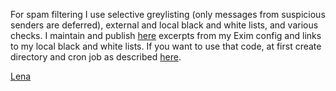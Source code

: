 For spam filtering I use selective greylisting (only messages from suspicious senders are deferred), external and local black and white lists, and various checks. I maintain and publish [here](http://lena.kiev.ua/Lena-eximconf-run.txt) excerpts from my Exim config and links to my local black and white lists. If you want to use that code, at first create directory and cron job as described [here](DbLessGreyListingRun).

[Lena](Lena)